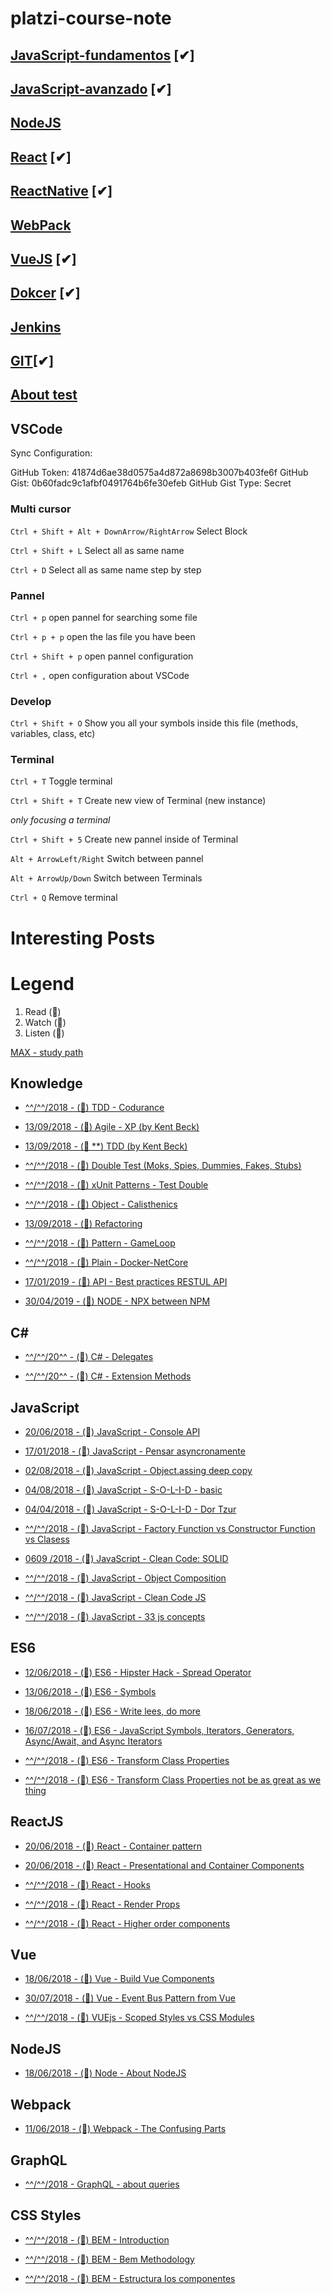 # platzi-course-note

## [JavaScript-fundamentos](https://github.com/VGamezz19/platzi-course-notes/tree/master/JavaScript-fundamentos) [✔︎]

## [JavaScript-avanzado](https://github.com/VGamezz19/platzi-course-notes/tree/master/JavaScript-Avanzado) [✔︎]

## [NodeJS](https://github.com/VGamezz19/platzi-course-notes/tree/master/NodeJs)

## [React](https://github.com/VGamezz19/platzi-course-notes/tree/master/React) [✔︎]

## [ReactNative](https://github.com/VGamezz19/platzi-course-notes/tree/master/ReactNative) [✔︎]

## [WebPack](https://github.com/VGamezz19/platzi-course-notes/tree/master/WebPack)

## [VueJS](https://github.com/VGamezz19/platzi-course-notes/tree/master/Vue) [✔︎]

## [Dokcer](https://github.com/VGamezz19/platzi-course-notes/tree/master/docker) [✔︎]

## [Jenkins](https://github.com/VGamezz19/platzi-course-notes/tree/master/Jenkins)

## [GIT](https://github.com/VGamezz19/platzi-course-notes/blob/master/git.md)[✔︎]

## [About test](https://github.com/VGamezz19/platzi-course-notes/blob/master/test.md)

## VSCode

Sync Configuration:

GitHub Token: 41874d6ae38d0575a4d872a8698b3007b403fe6f
GitHub Gist: 0b60fadc9c1afbf0491764b6fe30efeb
GitHub Gist Type: Secret

### Multi cursor

`Ctrl + Shift + Alt + DownArrow/RightArrow`
Select Block

`Ctrl + Shift + L`
Select all as same name

`Ctrl + D`
Select all as same name step by step

### Pannel

`Ctrl + p`
open pannel for searching some file

`Ctrl + p + p`
open the las file you have been

`Ctrl + Shift + p`
open pannel configuration

`Ctrl + ,`
open configuration about VSCode

### Develop

`Ctrl + Shift + O`
Show you all your symbols inside this file (methods, variables, class, etc)

### Terminal

`Ctrl + T`
Toggle terminal

`Ctrl + Shift + T`
Create new view of Terminal (new instance)

*only focusing a terminal*

`Ctrl + Shift + 5`
Create new pannel inside of Terminal

`Alt + ArrowLeft/Right`
Switch between pannel

`Alt + ArrowUp/Down`
Switch between Terminals

`Ctrl + Q`
Remove terminal


# Interesting Posts

# Legend

1. Read (📄)
1. Watch (🎥)
1. Listen (🎼)

[MAX - study path](https://github.com/joebew42/study-path)

## Knowledge

 - [^^/^^/2018 - (📄) TDD - Codurance](https://codurance.com/2018/06/17/frontend-outside-in/)

 - [13/09/2018 - (📄) Agile - XP (by Kent Beck)](https://martinfowler.com/bliki/ExtremeProgramming.html)

 - [13/09/2018 - (📄  **) TDD (by Kent Beck)](https://martinfowler.com/bliki/TestDrivenDevelopment.html)

 - [^^/^^/2018 - (📄) Double Test (Moks, Spies, Dummies, Fakes, Stubs)]( http://techdencias.net/2014/12/29/double-tests-dummies-mocks-spies-fakes-y-stubs-en-javascript/)
 
 - [^^/^^/2018 - (📄) xUnit Patterns - Test Double]( http://xunitpatterns.com/Test%20Double%20Patterns.html)

 - [^^/^^/2018 - (📄) Object - Calisthenics](https://williamdurand.fr/2013/06/03/object-calisthenics/)

 - [13/09/2018 - (📄) Refactoring](https://refactoring.com/)

 - [^^/^^/2018 - (📄) Pattern - GameLoop](http://gameprogrammingpatterns.com/game-loop.html)
 
 - [^^/^^/2018 - (📄) Plain - Docker-NetCore](https://github.com/PlainConcepts/NetCore-Docker-Workshop)
 
 - [17/01/2019 - (📄) API - Best practices RESTUL API]( https://blog.mwaysolutions.com/2014/06/05/10-best-practices-for-better-restful-api/)
 
 - [30/04/2019 - (📄) NODE - NPX between NPM](https://stackoverflow.com/questions/50605219/difference-between-npx-and-npm)
 
## C#

- [^^/^^/20^^ - (📄) C# - Delegates](http://www.leomicheloni.com/post/2019/01/13/Delegate-predicate-Action-Func-metodos-anonimos-explicados-para-mortales)

- [^^/^^/20^^ - (📄) C# - Extension Methods](https://docs.microsoft.com/es-es/dotnet/csharp/programming-guide/classes-and-structs/extension-methods)

## JavaScript

 - [20/06/2018 - (📄) JavaScript - Console API](https://medium.freecodecamp.org/working-with-the-devtools-console-and-console-api-an-overview-13cff6dc3db4)
 
 - [17/01/2018 - (📄) JavaScript - Pensar asyncronamente](https://medium.com/@ulisesGascon/pensar-as%C3%ADncronamente-en-un-mundo-s%C3%ADncrono-8e25cfcafd83)
 
 - [02/08/2018 - (📄) JavaScript - Object.assing deep copy](https://medium.com/@tkssharma/objects-in-javascript-object-assign-deep-copy-64106c9aefab)

 - [04/08/2018 - (📄) JavaScript - S-O-L-I-D - basic](https://medium.com/@cramirez92/s-o-l-i-d-the-first-5-priciples-of-object-oriented-design-with-javascript-790f6ac9b9fa)

 - [04/04/2018 - (📄) JavaScript - S-O-L-I-D - Dor Tzur](https://thefullstack.xyz/solid-javascript/)

 - [^^/^^/2018 - (📄) JavaScript - Factory Function vs Constructor Function vs Clasess](https://medium.com/javascript-scene/javascript-factory-functions-vs-constructor-functions-vs-classes-2f22ceddf33e)

 - [0609  /2018 - (🎥) JavaScript - Clean Code: SOLID](https://www.youtube.com/watch?v=XzdhzyAukMM)

 - [^^/^^/2018 - (📄) JavaScript - Object Composition](https://medium.com/code-monkey/object-composition-in-javascript-2f9b9077b5e6)
 
 - [^^/^^/2018 - (📄) JavaScript - Clean Code JS](https://github.com/ryanmcdermott/clean-code-javascript)

 - [^^/^^/2018 - (📄) JavaScript - 33 js concepts](https://github.com/leonardomso/33-js-concepts)

## ES6

 - [12/06/2018 - (📄) ES6 - Hipster Hack - Spread Operator](https://hackernoon.com/javascript-hacks-for-es6-hipsters-67d633ce8ace)
 
 - [13/06/2018 - (📄) ES6 - Symbols](http://exploringjs.com/es6/ch_symbols.html)
 
 - [18/06/2018 - (📄) ES6 - Write lees, do more](https://medium.freecodecamp.org/write-less-do-more-with-javascript-es6-5fd4a8e50ee2)
 
 - [16/07/2018 - (📄) ES6 - JavaScript Symbols, Iterators, Generators, Async/Await, and Async Iterators](https://medium.freecodecamp.org/some-of-javascripts-most-useful-features-can-be-tricky-let-me-explain-them-4003d7bbed32)

 - [^^/^^/2018 - (📄) ES6 - Transform Class Properties](https://medium.com/@jacobworrel/babels-transform-class-properties-plugin-how-it-works-and-what-it-means-for-your-react-apps-6983539ffc22)
 
 - [^^/^^/2018 - (📄) ES6 - Transform Class Properties not be as great as we thing](https://medium.com/@charpeni/arrow-functions-in-class-properties-might-not-be-as-great-as-we-think-3b3551c440b1)

## ReactJS

 - [20/06/2018 - (📄) React - Container pattern](https://medium.com/@learnreact/container-components-c0e67432e005)
 
 - [20/06/2018 - (📄) React - Presentational and Container Components](https://medium.com/@dan_abramov/smart-and-dumb-components-7ca2f9a7c7d0)
 
 - [^^/^^/2018 - (📄) React - Hooks](https://reactjs.org/docs/hooks-overview.html)
 
 - [^^/^^/2018 - (📄) React - Render Props](https://reactjs.org/docs/render-props.html)
 
 - [^^/^^/2018 - (📄) React - Higher order components](https://reactjs.org/docs/higher-order-components.html)

 ## Vue
 
  - [18/06/2018 - (📄) Vue - Build Vue Components](https://blog.bitsrc.io/how-to-build-vue-components-like-a-pro-fd89fd4d524d)
  
  - [30/07/2018 - (📄) Vue - Event Bus Pattern from Vue](https://alligator.io/vuejs/global-event-bus/)
  
  - [^^/^^/2018 - (📄) VUEjs - Scoped Styles vs CSS Modules](https://www.netguru.co/codestories/vue.js-scoped-styles-vs-css-modules?utm_campaign=Codestories&utm_source=twitter&utm_medium=social)
 
## NodeJS

 - [18/06/2018 - (📄) Node - About NodeJS](https://medium.freecodecamp.org/what-exactly-is-node-js-ae36e97449f5)
 
## Webpack

 - [11/06/2018 - (📄) Webpack - The Confusing Parts](https://medium.com/@rajaraodv/webpack-the-confusing-parts-58712f8fcad9)
 
## GraphQL

- [^^/^^/2018 - GraphQL - about queries](https://medium.freecodecamp.org/graphql-front-end-queries-made-easy-68e9d9ded283)

## CSS Styles

 - [^^/^^/2018 - (📄) BEM - Introduction](http://getbem.com/introduction/)

 - [^^/^^/2018 - (📄) BEM - Bem Methodology](https://webdesign.tutsplus.com/es/articles/an-introduction-to-the-bem-methodology--cms-19403)

 - [^^/^^/2018 - (📄) BEM - Estructura los componentes](http://blog.ckgrafico.com/tomando-decisiones-estructurar-los-componentes-css/)
